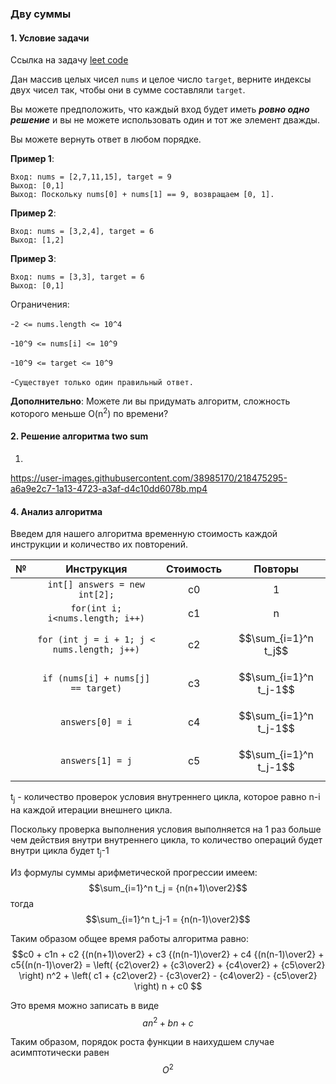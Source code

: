### Дву суммы
####  1. Условие задачи

Ссылка на задачу [leet code](https://leetcode.com/problems/two-sum/) 

Дан массив целых чисел `nums` и целое число `target`, верните индексы двух чисел так, чтобы они в сумме составляли `target`.

Вы можете предположить, что каждый вход будет иметь ___ровно одно решение___ и вы не можете использовать один и тот же элемент дважды.

Вы можете вернуть ответ в любом порядке.

__Пример 1__:

```
Вход: nums = [2,7,11,15], target = 9
Выход: [0,1]
Выход: Поскольку nums[0] + nums[1] == 9, возвращаем [0, 1].
```

__Пример 2__:

```
Вход: nums = [3,2,4], target = 6
Выход: [1,2]
```
__Пример 3__:

```
Вход: nums = [3,3], target = 6
Выход: [0,1]
```
Ограничения:

-`2 <= nums.length <= 10^4`

-`10^9 <= nums[i] <= 10^9`

-`10^9 <= target <= 10^9`

-`Существует только один правильный ответ.`


__Дополнительно__: Можете ли вы придумать алгоритм, сложность которого меньше O(n<sup>2</sup>) по времени?

#### 2. Решение алгоритма two sum 

1. 


https://user-images.githubusercontent.com/38985170/218475295-a6a9e2c7-1a13-4723-a3af-d4c10dd6078b.mp4

#### 4. Анализ алгоритма

Введем для нашего алгоритма временную стоимость каждой инструкции и количество их повторений.  

|  №  |                 Инструкция                  | Стоимость |         Повторы         |
|:---:|:-------------------------------------------:|:---------:|:-----------------------:|
|     |        `int[] answers = new int[2];`        |    c0     |            1            |
|     |      `for(int i; i<nums.length; i++)`       |    c1     |            n            |
|     | `for (int j = i + 1; j < nums.length; j++)` |    с2     |  $$\sum_{i=1}^n t_j$$   |
|     |     `if (nums[i] + nums[j] == target)`      |    с3     | $$\sum_{i=1}^n t_j-1$$  |
|     |              `answers[0] = i`               |    с4     | $$\sum_{i=1}^n t_j-1$$  |
|     |              `answers[1] = j`               |    с5     | $$\sum_{i=1}^n t_j-1$$  |

t<sub>j</sub> - количество проверок условия внутреннего цикла, которое равно n-i на каждой итерации внешнего цикла.

Поскольку проверка выполнения условия выполняется на 1 раз больше чем действия внутри внутреннего цикла, то количество операций будет внутри цикла будет t<sub>j</sub>-1

Из формулы суммы арифметической прогрессии имеем:
$$\sum_{i=1}^n t_j = {n(n+1)\over2}$$
тогда
$$\sum_{i=1}^n t_j-1 = {n(n-1)\over2}$$ 

Таким образом общее время работы алгоритма равно:
$$с0 + с1n + c2 {(n(n+1)\over2} + c3 {(n(n-1)\over2} + c4 {(n(n-1)\over2} + c5{(n(n-1)\over2} = \left( {c2\over2} + {c3\over2} + {c4\over2} + {c5\over2} \right) n^2 + \left( c1 + {c2\over2} - {c3\over2} - {c4\over2} - {c5\over2} \right) n +  c0 $$ 

Это время можно записать в виде $$an^2 + bn + c$$

Таким образом, порядок роста функции в наихудшем случае асимптотически равен $$O^2$$
